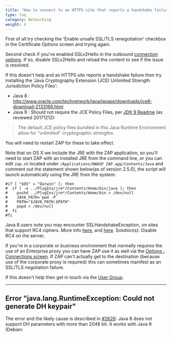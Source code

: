 ```yaml
---
title: "How to connect to an HTTPS site that reports a handshake failure?"
type: faq
category: Networking
weight: 4
---
```



First of all try checking the 'Enable unsafe SSL/TLS renegotiation' checkbox
in the Certificate Options screen and trying again.

Second check if you've enabled SSLv2Hello in the outbound [connection
options](/docs/desktop/ui/dialogs/options/connection/). If so, disable SSLv2Hello and
reload the content to see if the issue is resolved.

If this doesn't help and an HTTPS site reports a handshake failure then try
installing the 'Java Cryptography Extension (JCE) Unlimited Strength
Jurisdiction Policy Files':

  * Java 8 : <http://www.oracle.com/technetwork/java/javase/downloads/jce8-download-2133166.html>
  * Java 9 : Should not require the JCE Policy Files, per [JDK 9 Readme](http://www.oracle.com/technetwork/java/javase/terms/readme/jdk9-readme-3852447.html#jce) (as reviewed 20171212):

> The default JCE policy files bundled in this Java Runtime Environment allow
for "unlimited" cryptographic strengths.

You will need to restart ZAP for these to take effect.

Note that on OS X we include the JRE with the ZAP application, so you'll need
to start ZAP with an installed JRE from the command line, or you can edit
`zap.sh` located under `/Applications/OWASP ZAP.app/Contents/Java` and comment
out the statement shown below(as of version 2.5.0), the script will launch
automatically using the JRE from the system:

    
    
    #if [ "$OS" = "Darwin" ]; then
    #  if [ -e ../PlugIns/jre*/Contents/Home/bin/java ]; then
    #    pushd ../PlugIns/jre*/Contents/Home/bin > /dev/null
    #    JAVA_PATH=`pwd -P`
    #    PATH="$JAVA_PATH:$PATH"
    #    popd > /dev/null
    #  fi
    #fi
    

Java 8 users note you may encounter SSLHandshakeException, on sites that
support RC4 ciphers. More info
[here](https://github.com/zaproxy/zaproxy/issues/1892#issuecomment-139906996),
and [here](http://stackoverflow.com/questions/32009083/javax-net-ssl-sslhandshakeexception-handshake-failure-when-using-jmeter-with-ss).
Solution(s): Disable RC4 on the server.

If you're in a corporate or business environment that normally requires the
use of an Enterprise proxy you can have ZAP use it as well via the [Options :
Connections screen](/docs/desktop/ui/dialogs/options/connection/). If ZAP can't actually get to the
destination (because use of the corporate proxy is required) this can
sometimes manifest as an SSL/TLS negotiation failure.

If this doesn't help then get in touch via the [User
Group](https://groups.google.com/forum/#!forum/zaproxy-users).

* * *

##  Error "java.lang.RuntimeException: Could not generate DH keypair"

The error and the likely cause is described in
[#2626](https://github.com/zaproxy/zaproxy/issues/2626): Java 8 does not
support DH parameters with more than 2048 bit. It works with Java 9 (Debian:
